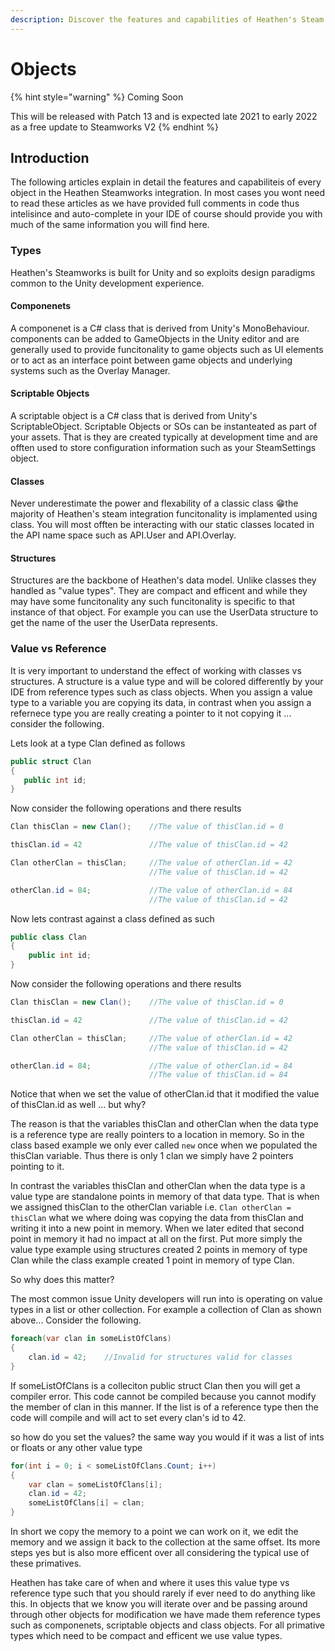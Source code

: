 ```yaml
---
description: Discover the features and capabilities of Heathen's Steam API objects
---
```


# Objects

{% hint style="warning" %}
Coming Soon

This will be released with Patch 13 and is expected late 2021 to early 2022 as a free update to Steamworks V2
{% endhint %}

## Introduction

The following articles explain in detail the features and capabiliteis of every object in the Heathen Steamworks integration. In most cases you wont need to read these articles as we have provided full comments in code thus intelisince and auto-complete in your IDE of course should provide you with much of the same information you will find here.

### Types

Heathen's Steamworks is built for Unity and so exploits design paradigms common to the Unity development experience.

#### Componenets

A componenet is a C# class that is derived from Unity's MonoBehaviour. components can be added to GameObjects in the Unity editor and are generally used to provide funcitonality to game objects such as UI elements or to act as an interface point between game objects and underlying systems such as the Overlay Manager.

#### Scriptable Objects

A scriptable object is a C# class that is derived from Unity's ScriptableObject. Scriptable Objects or SOs can be instanteated as part of your assets. That is they are created typically at development time and are offten used to store configuration information such as your SteamSettings object.

#### Classes

Never underestimate the power and flexability of a classic class 😁the majority of Heathen's steam integration funcitonality is implamented using class. You will most offten be interacting with our static classes located in the API name space such as API.User and API.Overlay.

#### Structures

Structures are the backbone of Heathen's data model. Unlike classes they handled as "value types". They are compact and efficent and while they may have some funcitonality any such funcitonality is specific to that instance of that object. For example you can use the UserData structure to get the name of the user the UserData represents.

### Value vs Reference

It is very important to understand the effect of working with classes vs structures. A structure is a value type and will be colored differently by your IDE from reference types such as class objects. When you assign a value type to a variable you are copying its data, in contrast when you assign a refernece type you are really creating a pointer to it not copying it ... consider the following.

Lets look at a type Clan defined as follows

```csharp
public struct Clan
{
   public int id;
}
```

Now consider the following operations and there results

```csharp
Clan thisClan = new Clan();    //The value of thisClan.id = 0

thisClan.id = 42               //The value of thisClan.id = 42

Clan otherClan = thisClan;     //The value of otherClan.id = 42
                               //The value of thisClan.id = 42

otherClan.id = 84;             //The value of otherClan.id = 84
                               //The value of thisClan.id = 42
```

Now lets contrast against a class defined as such

```csharp
public class Clan
{
    public int id;
}
```

Now consider the following operations and there results

```csharp
Clan thisClan = new Clan();    //The value of thisClan.id = 0

thisClan.id = 42               //The value of thisClan.id = 42

Clan otherClan = thisClan;     //The value of otherClan.id = 42
                               //The value of thisClan.id = 42

otherClan.id = 84;             //The value of otherClan.id = 84
                               //The value of thisClan.id = 84
```

Notice that when we set the value of otherClan.id that it modified the value of thisClan.id as well ... but why?

The reason is that the variables thisClan and otherClan when the data type is a reference type are really pointers to a location in memory. So in the class based example we only ever called `new` once when we populated the thisClan variable. Thus there is only 1 clan we simply have 2 pointers pointing to it.

In contrast the variables thisClan and otherClan when the data type is a value type are standalone points in memory of that data type. That is when we assigned thisClan to the otherClan variable i.e. `Clan otherClan = thisClan` what we where doing was copying the data from thisClan and writing it into a new point in memory. When we later edited that second point in memory it had no impact at all on the first. Put more simply the value type example using structures created 2 points in memory of type Clan while the class example created 1 point in memory of type Clan.

So why does this matter?

The most common issue Unity developers will run into is operating on value types in a list or other collection. For example a collection of Clan as shown above... Consider the following.

```csharp
foreach(var clan in someListOfClans)
{
    clan.id = 42;    //Invalid for structures valid for classes
}
```

If someListOfClans is a colleciton public struct Clan then you will get a compiler error. This code cannot be compiled because you cannot modify the member of clan in this manner. If the list is of a reference type then the code will compile and will act to set every clan's id to 42.

so how do you set the values? the same way you would if it was a list of ints or floats or any other value type

```csharp
for(int i = 0; i < someListOfClans.Count; i++)
{
    var clan = someListOfClans[i];
    clan.id = 42;
    someListOfClans[i] = clan;
}
```

In short we copy the memory to a point we can work on it, we edit the memory and we assign it back to the collection at the same offset. Its more steps yes but is also more efficent over all considering the typical use of these primatives.&#x20;

Heathen has take care of when and where it uses this value type vs reference type such that you should rarely if ever need to do anything like this. In objects that we know you will iterate over and be passing around through other objects for modification we have made them reference types such as componenets, scriptable objects and class objects. For all primative types which need to be compact and efficent we use value types.
